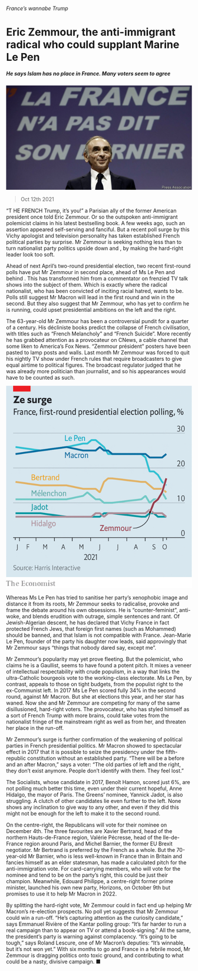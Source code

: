 ###### France’s wannabe Trump

# Eric Zemmour, the anti-immigrant radical who could supplant Marine Le Pen 

##### He says Islam has no place in France. Many voters seem to agree 

![image](images/20211016_eup501.jpg) 

> Oct 12th 2021 

“T HE FRENCH Trump, it’s you!” a Parisian ally of the former American president once told Eric Zemmour. Or so the outspoken anti-immigrant polemicist claims in his latest bestselling book. A few weeks ago, such an assertion appeared self-serving and fanciful. But a recent poll surge by this Vichy apologist and television personality has taken established French political parties by surprise. Mr Zemmour is seeking nothing less than to turn nationalist party politics upside down and , by making the hard-right leader look too soft.

Ahead of next April’s two-round presidential election, two recent first-round polls have put Mr Zemmour in second place, ahead of Ms Le Pen and behind . This has transformed him from a commentator on frenzied TV talk shows into the subject of them. Which is exactly where the radical nationalist, who has been convicted of inciting racial hatred, wants to be. Polls still suggest Mr Macron will lead in the first round and win in the second. But they also suggest that Mr Zemmour, who has yet to confirm he is running, could upset presidential ambitions on the left and the right.


The 63-year-old Mr Zemmour has been a controversial pundit for a quarter of a century. His décliniste books predict the collapse of French civilisation, with titles such as “French Melancholy” and “French Suicide”. More recently he has grabbed attention as a provocateur on CNews, a cable channel that some liken to America’s Fox News. “Zemmour président” posters have been pasted to lamp posts and walls. Last month Mr Zemmour was forced to quit his nightly TV show under French rules that require broadcasters to give equal airtime to political figures. The broadcast regulator judged that he was already more politician than journalist, and so his appearances would have to be counted as such.

![image](images/20211016_EUC600_0.png) 


Whereas Ms Le Pen has tried to sanitise her party’s xenophobic image and distance it from its roots, Mr Zemmour seeks to radicalise, provoke and frame the debate around his own obsessions. He is “counter-feminist”, anti-woke, and blends erudition with outrage, simple sentences and rant. Of Jewish-Algerian descent, he has declared that Vichy France in fact protected French Jews, that foreign first names (such as Mohammed) should be banned, and that Islam is not compatible with France. Jean-Marie Le Pen, founder of the party his daughter now leads, said approvingly that Mr Zemmour says “things that nobody dared say, except me”.

Mr Zemmour’s popularity may yet prove fleeting. But the polemicist, who claims he is a Gaullist, seems to have found a potent pitch. It mixes a veneer of intellectual respectability with crude populism, in a way that links the ultra-Catholic bourgeois vote to the working-class electorate. Ms Le Pen, by contrast, appeals to those on tight budgets, from the populist right to the ex-Communist left. In 2017 Ms Le Pen scored fully 34% in the second round, against Mr Macron. But she  at elections this year, and her star has waned. Now she and Mr Zemmour are competing for many of the same disillusioned, hard-right voters. The provocateur, who has styled himself as a sort of French Trump with more brains, could take votes from the nationalist fringe of the mainstream right as well as from her, and threaten her place in the run-off.

Mr Zemmour’s surge is further confirmation of the weakening of political parties in French presidential politics. Mr Macron showed to spectacular effect in 2017 that it is possible to seize the presidency under the fifth-republic constitution without an established party. “There will be a before and an after Macron,” says a voter: “The old parties of left and the right, they don’t exist anymore. People don’t identify with them. They feel lost.”

The Socialists, whose candidate in 2017, Benoît Hamon, scored just 6%, are not polling much better this time, even under their current hopeful, Anne Hidalgo, the mayor of Paris. The Greens’ nominee, Yannick Jadot, is also struggling. A clutch of other candidates lie even further to the left. None shows any inclination to give way to any other, and even if they did this might not be enough for the left to make it to the second round.

On the centre-right, the Republicans will vote for their nominee on December 4th. The three favourites are Xavier Bertrand, head of the northern Hauts-de-France region, Valérie Pécresse, head of the Ile-de-France region around Paris, and Michel Barnier, the former EU Brexit negotiator. Mr Bertrand is preferred by the French as a whole. But the 70-year-old Mr Barnier, who is less well-known in France than in Britain and fancies himself as an elder statesman, has made a calculated pitch for the anti-immigration vote. For card-carrying members, who will vote for the nominee and tend to be on the party’s right, this could be just their champion. Meanwhile, Edouard Philippe, a centre-right former prime minister, launched his own new party, Horizons, on October 9th but promises to use it to help Mr Macron in 2022.

By splitting the hard-right vote, Mr Zemmour could in fact end up helping Mr Macron’s re-election prospects. No poll yet suggests that Mr Zemmour could win a run-off. “He’s capturing attention as the curiosity candidate,” says Emmanuel Rivière of the Kantar polling group: “It’s far harder to run a real campaign than to appear on TV or attend a book-signing.” All the same, the president’s party is warning against complacency. “It’s going to be tough,” says Roland Lescure, one of Mr Macron’s deputies: “It’s winnable, but it’s not won yet.” With six months to go and France in a febrile mood, Mr Zemmour is dragging politics onto toxic ground, and contributing to what could be a nasty, divisive campaign. ■

